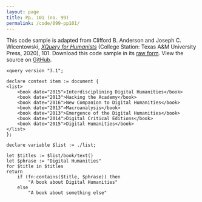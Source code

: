 ```yaml
---
layout: page
title: Pp. 101 (no. 99)
permalink: /code/099-pp101/
---
```


This code sample is adapted from Clifford B. Anderson and Joseph C. Wicentowski, 
[_XQuery for Humanists_](/) (College Station: Texas A&M University Press, 2020), 101. 
Download this code sample in its [raw form](/code/099-pp101/099-pp101.xq).
View the source on [GitHub](https://github.com/coding4humanists/xquery4humanists/blob/release/code/099-pp101/099-pp101.xq).

```xquery
xquery version "3.1";

declare context item := document {
<list>
    <book date="2015">Interdisciplining Digital Humanities</book>
    <book date="2013">Hacking the Academy</book>
    <book date="2016">New Companion to Digital Humanities</book>
    <book date="2013">Macroanalysis</book>
    <book date="2013">Emergence of the Digital Humanities</book>
    <book date="2014">Digital Critical Editions</book>
    <book date="2015">Digital Humanities</book>
</list>
};

declare variable $list := ./list;

let $titles := $list/book/text()
let $phrase := "Digital Humanities"
for $title in $titles
return
    if (fn:contains($title, $phrase)) then
        "A book about Digital Humanities"
    else
        "A book about something else"
```  
